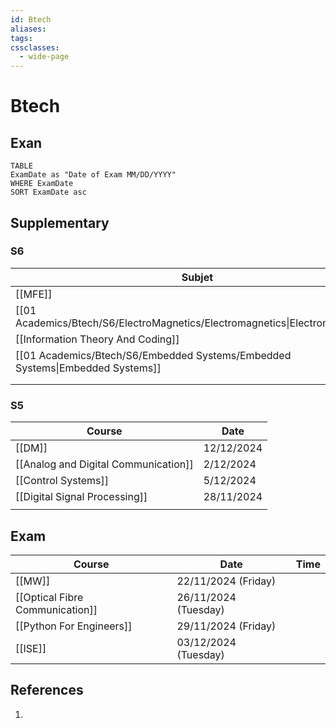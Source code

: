 ```yaml
---
id: Btech
aliases: 
tags: 
cssclasses:
  - wide-page
---
```


# Btech

## Exan
```dataview
TABLE
ExamDate as "Date of Exam MM/DD/YYYY"
WHERE ExamDate 
SORT ExamDate asc
```




## Supplementary

### S6

| Subjet                                                                        | Date              |     |
| ----------------------------------------------------------------------------- | ----------------- | --- |
| [[MFE]]                                                                    | [[4/01/2025]]<br> |     |
| [[01 Academics/Btech/S6/ElectroMagnetics/Electromagnetics\|Electromagnetics]] | [[17/12/2024]]    |     |
| [[Information Theory And Coding]]                                             | [[31/12/2024]]    |     |
| [[01 Academics/Btech/S6/Embedded Systems/Embedded Systems\|Embedded Systems]] | [[02/01/2025]]    |     |
|                                                                               |                   |     |
|                                                                               |                   |     |
### S5

| Course                               | Date       |
| ------------------------------------ | ---------- |
| [[DM]]                               | 12/12/2024 |
| [[Analog and Digital Communication]] | 2/12/2024  |
| [[Control Systems]]                  | 5/12/2024  |
| [[Digital Signal Processing]]        | 28/11/2024 |
|                                      |            |

## Exam

| Course                          | Date                 | Time |
| ------------------------------- | -------------------- | ---- |
| [[MW]]                          | 22/11/2024 (Friday)  |      |
| [[Optical Fibre Communication]] | 26/11/2024 (Tuesday) |      |
| [[Python For Engineers]]        | 29/11/2024 (Friday)  |      |
| [[ISE]]                      | 03/12/2024 (Tuesday) |      |



## References

1.
